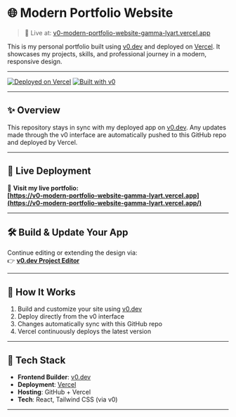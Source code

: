 # 🌐 Modern Portfolio Website

> 🚀 Live at: [v0-modern-portfolio-website-gamma-lyart.vercel.app](https://v0-modern-portfolio-website-gamma-lyart.vercel.app/)

This is my personal portfolio built using [v0.dev](https://v0.dev) and deployed on [Vercel](https://vercel.com). It showcases my projects, skills, and professional journey in a modern, responsive design.

---

[![Deployed on Vercel](https://img.shields.io/badge/Deployed%20on-Vercel-black?style=for-the-badge&logo=vercel)](https://vercel.com/aniketpuros-projects/v0-modern-portfolio-website)
[![Built with v0](https://img.shields.io/badge/Built%20with-v0.dev-black?style=for-the-badge)](https://v0.dev/chat/projects/JFIVmaVwUhg)

---

## ✨ Overview

This repository stays in sync with my deployed app on [v0.dev](https://v0.dev). Any updates made through the v0 interface are automatically pushed to this GitHub repo and deployed by Vercel.

---

## 🚀 Live Deployment

🔗 **Visit my live portfolio:**  
**[https://v0-modern-portfolio-website-gamma-lyart.vercel.app](https://v0-modern-portfolio-website-gamma-lyart.vercel.app/)**

---

## 🛠️ Build & Update Your App

Continue editing or extending the design via:  
👉 **[v0.dev Project Editor](https://v0.dev/chat/projects/JFIVmaVwUhg)**

---

## 🔁 How It Works

1. Build and customize your site using [v0.dev](https://v0.dev)
2. Deploy directly from the v0 interface
3. Changes automatically sync with this GitHub repo
4. Vercel continuously deploys the latest version

---

## 📌 Tech Stack

- **Frontend Builder**: [v0.dev](https://v0.dev)  
- **Deployment**: [Vercel](https://vercel.com)  
- **Hosting**: GitHub + Vercel  
- **Tech**: React, Tailwind CSS (via v0)

---